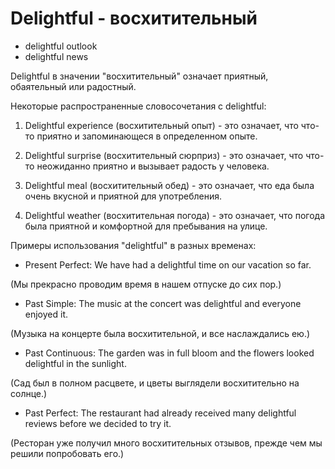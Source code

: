 # Delightful - восхитительный




- delightful outlook
- delightful news

Delightful в значении "восхитительный" означает приятный, обаятельный или радостный.

Некоторые распространенные словосочетания с delightful:

1. Delightful experience (восхитительный опыт) - это означает, что что-то приятно и запоминающеся в определенном опыте.

2. Delightful surprise (восхитительный сюрприз) - это означает, что что-то неожиданно приятно и вызывает радость у человека.

3. Delightful meal (восхитительный обед) - это означает, что еда была очень вкусной и приятной для употребления.

4. Delightful weather (восхитительная погода) - это означает, что погода была приятной и комфортной для пребывания на улице.

Примеры использования "delightful" в разных временах:

- Present Perfect: We have had a delightful time on our vacation so far.

(Мы прекрасно проводим время в нашем отпуске до сих пор.)

- Past Simple: The music at the concert was delightful and everyone enjoyed it.

(Музыка на концерте была восхитительной, и все наслаждались ею.)

- Past Continuous: The garden was in full bloom and the flowers looked delightful in the sunlight.

(Сад был в полном расцвете, и цветы выглядели восхитительно на солнце.)

- Past Perfect: The restaurant had already received many delightful reviews before we decided to try it.

(Ресторан уже получил много восхитительных отзывов, прежде чем мы решили попробовать его.)